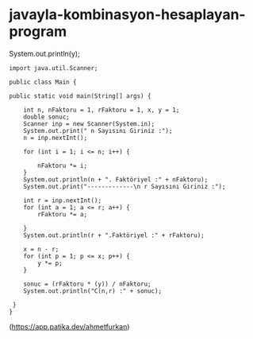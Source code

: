 # javayla-kombinasyon-hesaplayan-program
System.out.println(y);

    import java.util.Scanner;

    public class Main {

    public static void main(String[] args) {

        int n, nFaktoru = 1, rFaktoru = 1, x, y = 1;
        double sonuc;
        Scanner inp = new Scanner(System.in);
        System.out.print(" n Sayısını Giriniz :");
        n = inp.nextInt();

        for (int i = 1; i <= n; i++) {

            nFaktoru *= i;
        }
        System.out.println(n + ". Faktöriyel :" + nFaktoru);
        System.out.print("-------------\n r Sayısını Giriniz :");

        int r = inp.nextInt();
        for (int a = 1; a <= r; a++) {
            rFaktoru *= a;

        }
        System.out.println(r + ".Faktöriyel :" + rFaktoru);

        x = n - r;
        for (int p = 1; p <= x; p++) {
            y *= p;
        }

        sonuc = (rFaktoru * (y)) / nFaktoru;
        System.out.println("C(n,r) :" + sonuc);

     }
    }
    
  
  
  (https://app.patika.dev/ahmetfurkan)





